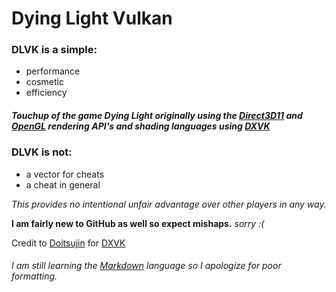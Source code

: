 # Dying Light Vulkan

### DLVK is a simple:
 - performance 
 - cosmetic
 - efficiency
##### Touchup of the game **Dying Light** originally using the [Direct3D11](https://docs.microsoft.com/en-us/windows/win32/direct3d11/atoc-dx-graphics-direct3d-11) and [OpenGL](https://www.opengl.org/) rendering API's and shading languages using [DXVK](https://github.com/doitsujin/dxvk)

### DLVK is not:
- a vector for cheats
- a cheat in general

_This provides no intentional unfair advantage over other players in any way._

**I am fairly new to GitHub as well so expect mishaps.** _sorry :(_

Credit to [Doitsujin](https://github.com/doitsujin/) for [DXVK](https://github.com/doitsujin/dxvk)

###### _I am still learning the [Markdown](https://daringfireball.net/projects/markdown/) language so I apologize for poor formatting._
